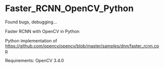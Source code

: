 # Faster_RCNN_OpenCV_Python

Found bugs, debugging...

Faster RCNN with OpenCV in Python

Python implementation of https://github.com/opencv/opencv/blob/master/samples/dnn/faster_rcnn.cpp 

Requirements: OpenCV 3.4.0

